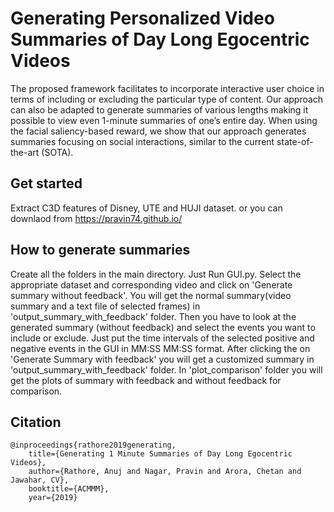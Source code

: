 # Generating Personalized Video Summaries of Day Long Egocentric Videos

The proposed framework facilitates to incorporate interactive user choice in terms of including or excluding the
particular type of content. Our approach can also be adapted to generate summaries of various lengths making it possible to view even 1-minute summaries of one’s entire day. When using the facial saliency-based reward, we show that our approach generates summaries focusing on social interactions, similar to the current state-of-the-art (SOTA).
## Get started
Extract C3D features of Disney, UTE and HUJI dataset. or you can downlaod from https://pravin74.github.io/

## How to generate summaries

Create all the folders in the main directory.
Just Run GUI.py. Select the appropriate dataset and corresponding video and click on 'Generate summary without feedback'. You will get the normal summary(video summary and a text file of selected frames) in 'output_summary_with_feedback' folder. Then you have to look at the generated summary (without feedback) and select the events you want to include or exclude. Just put the time intervals of the selected positive and negative events in the GUI in MM:SS MM:SS format. 
After clicking the on 'Generate Summary with feedback' you will get a customized summary in 'output_summary_with_feedback' folder.  In 'plot_comparison' folder you will get the plots of summary with feedback and without feedback for comparison.
## Citation
```
@inproceedings{rathore2019generating,
	title={Generating 1 Minute Summaries of Day Long Egocentric Videos},
	author={Rathore, Anuj and Nagar, Pravin and Arora, Chetan and Jawahar, CV},
	booktitle={ACMMM},
	year={2019}
```
